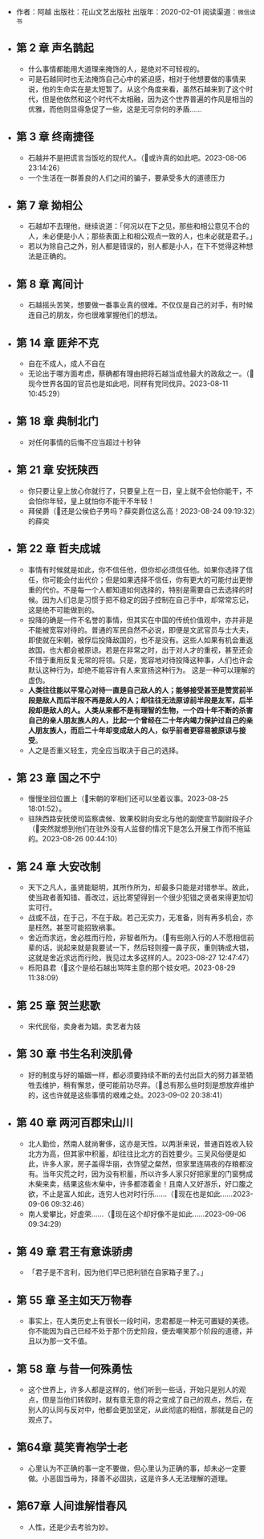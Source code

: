 - 作者：阿越
  出版社：花山文艺出版社
  出版年：2020-02-01
  阅读渠道：`微信读书`
- ## 第 2 章 声名鹊起
	- 什么事情都能用大道理来掩饰的人，是绝对不可轻视的。
	- 可是石越同时也无法掩饰自己心中的紧迫感，相对于他想要做的事情来说，他的生命实在是太短暂了。从这个角度来看，虽然石越来到了这个时代，但是他依然和这个时代不太相融，因为这个世界普遍的作风是相当的优雅，而他则显得急促了一些，这是无可奈何的矛盾……
- ## 第 3 章 终南捷径
	- 石越并不是把谎言当饭吃的现代人。（🤔或许真的如此吧。2023-08-06 23:14:26）
	- 一个生活在一群善良的人们之间的骗子，要承受多大的道德压力
- ## 第 7 章 拗相公
	- 石越却不去理他，继续说道：「何况以在下之见，那些和相公意见不合的人，未必便是小人；那些表面上和相公观点一致的人，也未必就是君子。」
	- 若以为除自己之外，别人都是错误的，别人都是小人，在下不觉得这种想法是正确的。
- ## 第 8 章 离间计
	- 石越摇头苦笑，想要做一番事业真的很难。不仅仅是自己的对手，有时候连自己的朋友，你也很难掌握他们的想法。
- ## 第 14 章 匪斧不克
	- 自在不成人，成人不自在
	- 无论出于哪方面考虑，蔡确都有理由把将石越当成他最大的政敌之一。（🤔现今世界各国的官员也是如此吧，同样有党同伐异。2023-08-11 10:45:29）
- ## 第 18 章 典制北门
	- 对任何事情的后悔不应当超过十秒钟
- ## 第 21 章 安抚陕西
	- 你只要让皇上放心你就行了，只要皇上在一日，皇上就不会怕你能干，不会怕你年轻，皇上就怕你不能干不年轻！
	- 拜侯爵（🤔还是公侯伯子男吗？薛奕爵位这么高！2023-08-24 09:19:32）的薛奕
- ## 第 22 章 哲夫成城
	- 事情有时候就是如此，你不信任他，但你却必须信任他。如果你选择了信任，你可能会付出代价；但是如果选择不信任，你有更大的可能付出更惨重的代价。不是每一个人都知道如何选择的，特别是需要自己去选择的时候。因为人们总是习惯于把不稳定的因子控制在自己手中，却常常忘记，这是绝不可能做到的。
	- 投降的确是一件不名誉的事情，但其实在中国的传统价值观中，亦并非是不能被宽容对待的。普通的军民自然不必说，即便是文武官员与士大夫，即使就在宋朝，被俘后投降敌国的，也不是没有。这些人如果有机会重返故国，也大都会被原谅。若是在非常之时，出于对人才的重视，甚至还会不惜于重用反复无常的将领。只是，宽容地对待投降这种事，人们也许会默认这种行为，却绝不能容许有人来宣扬这种行为。
	  这是一种可以理解的虚伪。
	- **人类往往能以平常心对待一直是自己敌人的人；能够接受甚至是赞赏前半段是敌人而后半段不再是敌人的人；却往往无法原谅前半段是友军，后半段却是敌人的人。人类从来都不是有理智的生物，一个四十年不断的杀害自己的亲人朋友族人的人，比起一个曾经在二十年内竭力保护过自己的亲人朋友族人，而后二十年却变成敌人的人，似乎前者更容易被原谅与接受**。
	- 人之是否重义轻生，完全应当取决于自己的选择。
- ## 第 23 章 国之不宁
	- 慢慢坐回位置上（🤔宋朝的宰相们还可以坐着议事。2023-08-25 18:01:52）。
	- 驻陕西路安抚使司监察虞候、致果校尉向安北与他的副使宣节副尉段子介（🤔突然就想到他们在驻外没有人监督的情况下是怎么开展工作而不拖延的。2023-08-26 00:44:10）
- ## 第 24 章 大安改制
	- 天下之凡人，虽贤能聪明，其所作所为，却最多只能是对错参半。故此，使当政者善知错、善改过，远比寄望得到一个很少犯错之贤者来得更加切实可行。
	- 战或不战，在于己，不在于敌。若己无实力，无准备，则有再多机会，亦是枉然。甚至可能招致祸事。
	- 舍近而求远，舍必胜而行险，非智者所为。（🤔有些刚入行的人不愿相信前辈的话，说起来就是我要试一下，然后轻则撞一鼻子灰，重则铸成大错，这就是舍近求远而行险，我见过太多这样的人。2023-08-27 12:47:47）
	- 栎阳县君（🤔这个是给石越出骂阵主意的那个妓女吧。2023-08-29 11:38:09）
- ## 第 25 章 贺兰悲歌
	- 宋代民俗，卖身者为娼，卖艺者为妓
- ## 第 30 章 书生名利浃肌骨
	- 好的制度与好的婚姻一样，都必须要持续不断的去付出巨大的努力甚至牺牲去维护，稍有懈怠，便可能前功尽弃。（🤔总有那么些时刻是想放弃维护的，这也许就是这些事情的艰难之处。2023-09-02 20:38:41）
- ## 第 40 章 两河百郡宋山川
	- 北人勤俭，然南人就尚奢侈，这亦是天性。以两浙来说，普通百姓收入较北方为高，但其家中积蓄，却往往比北方的百姓要少。三吴风俗便是如此，许多人家，房子盖得华丽，衣饰望之粲然，但家里连隔夜的存粮都没有。当年灾荒之时，因为没有积蓄，所以许多人家只好把家里的门窗劈成木柴来卖，结果这些木柴中，许多都漆着金！且南人又好游乐，好口腹之欲，不止是富人如此，连穷人也对时行乐……（🤔现在也是如此……2023-09-06 09:32:46）
	- 南人爱攀比，好虚荣……（🤔现在这个却好像不是如此……2023-09-06 09:34:29）
- ## 第 49 章 君王有意诛骄虏
	- 「君子是不言利，因为他们早已把利锁在自家箱子里了。」
- ## 第 55 章 圣主如天万物春
	- 事实上，在人类历史上有很长一段时间，忠君都是一种无可置疑的美德。你不能因为自己已经不处于那个历史阶段，便去嘲笑那个阶段的道德，并且以为那一文不值。
- ## 第 58 章 与昔一何殊勇怯
	- 这个世界上，许多人都是这样的，他们听到一些话，开始只是别人的观点，但是当他们转叙时，就有意无意的将之变成了自己的观点，然后，在别人的认同与反对中，他都会更加坚定，从此彻底的相信，那就是自己的观点了。
- ## 第64章 莫笑青袍学士老
	- 心里认为不正确的事一定不要做，但心里认为正确的事，却未必一定要做。小恶固当毋为，择善不必固执，这是许多人无法理解的道理。
- ## 第67章 人间谁解惜春风
	- 人性，还是少去考验为妙。